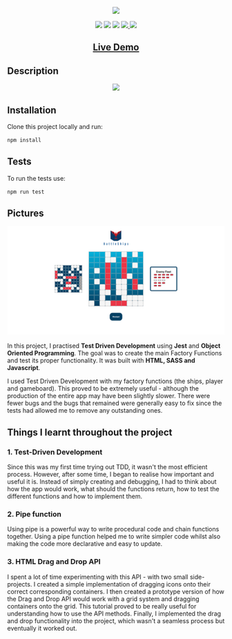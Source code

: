 <p align="center">
  <img src="https://res.cloudinary.com/dndp8567v/image/upload/v1608670264/logoCropped_60360d1e53.png">
</p>

<p align="center">
<img src="https://img.shields.io/badge/madeby-cam71101-green" />
<img src="https://img.shields.io/github/languages/top/cam71101/weather-app" />
<img src="https://img.shields.io/github/last-commit/cam71101/weather-app" />
<a href="https://twitter.com/d_fisherWebDev" alt="twitter">
<img src="https://img.shields.io/twitter/follow/d_fisherWebDev?style=social" />
</a>
<img src="https://img.shields.io/badge/react-17.0.1-green" />
</p>

<h2 align="center"><a  href="https://cam71101.github.io/weather-app/">Live Demo</a></h2>

## Description

<p align="center">
<img src="https://res.cloudinary.com/dndp8567v/image/upload/v1608669853/BattleShipsDesktop_3268476fcf.gif" />
</p>

## Installation

Clone this project locally and run:

```bash
npm install
```

## Tests

To run the tests use:

```bash
npm run test
```

## Pictures

![preview](https://github.com/cam71101/portfolio/blob/main/src/assets/BattleShips_ScreeGrab_Desktop_Cropped.png)

In this project, I practised **Test Driven Development** using **Jest** and **Object Oriented Programming**. The goal was to create the main Factory Functions and test its proper functionality. It was built with **HTML, SASS and Javascript**.

I used Test Driven Development with my factory functions (the ships, player and gameboard). This proved to be extremely useful - although the production of the entire app may have been slightly slower. There were fewer bugs and the bugs that remained were generally easy to fix since the tests had allowed me to remove any outstanding ones.

## Things I learnt throughout the project

### 1. Test-Driven Development

Since this was my first time trying out TDD, it wasn't the most efficient process. However, after some time, I began to realise how important and useful it is. Instead of simply creating and debugging, I had to think about how the app would work, what should the functions return, how to test the different functions and how to implement them.

### 2. Pipe function

Using pipe is a powerful way to write procedural code and chain functions together. Using a pipe function helped me to write simpler code whilst also making the code more declarative and easy to update.

### 3. HTML Drag and Drop API

I spent a lot of time experimenting with this API - with two small side-projects. I created a simple implementation of dragging icons onto their correct corresponding containers. I then created a prototype version of how the Drag and Drop API would work with a grid system and dragging containers onto the grid. This tutorial proved to be really useful for understanding how to use the API methods. Finally, I implemented the drag and drop functionality into the project, which wasn't a seamless process but eventually it worked out.
